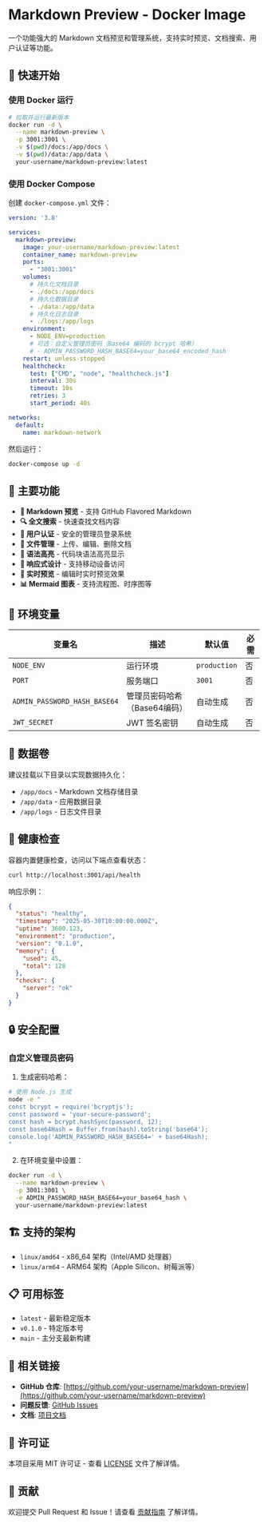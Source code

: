 # Markdown Preview - Docker Image

一个功能强大的 Markdown 文档预览和管理系统，支持实时预览、文档搜索、用户认证等功能。

## 🚀 快速开始

### 使用 Docker 运行

```bash
# 拉取并运行最新版本
docker run -d \
  --name markdown-preview \
  -p 3001:3001 \
  -v $(pwd)/docs:/app/docs \
  -v $(pwd)/data:/app/data \
  your-username/markdown-preview:latest
```

### 使用 Docker Compose

创建 `docker-compose.yml` 文件：

```yaml
version: '3.8'

services:
  markdown-preview:
    image: your-username/markdown-preview:latest
    container_name: markdown-preview
    ports:
      - "3001:3001"
    volumes:
      # 持久化文档目录
      - ./docs:/app/docs
      # 持久化数据目录
      - ./data:/app/data
      # 持久化日志目录
      - ./logs:/app/logs
    environment:
      - NODE_ENV=production
      # 可选：自定义管理员密码（Base64 编码的 bcrypt 哈希）
      # - ADMIN_PASSWORD_HASH_BASE64=your_base64_encoded_hash
    restart: unless-stopped
    healthcheck:
      test: ["CMD", "node", "healthcheck.js"]
      interval: 30s
      timeout: 10s
      retries: 3
      start_period: 40s

networks:
  default:
    name: markdown-network
```

然后运行：

```bash
docker-compose up -d
```

## 🌟 主要功能

- **📝 Markdown 预览** - 支持 GitHub Flavored Markdown
- **🔍 全文搜索** - 快速查找文档内容
- **🔐 用户认证** - 安全的管理员登录系统
- **📁 文件管理** - 上传、编辑、删除文档
- **🎨 语法高亮** - 代码块语法高亮显示
- **📱 响应式设计** - 支持移动设备访问
- **🔄 实时预览** - 编辑时实时预览效果
- **📊 Mermaid 图表** - 支持流程图、时序图等

## 🔧 环境变量

| 变量名 | 描述 | 默认值 | 必需 |
|--------|------|--------|------|
| `NODE_ENV` | 运行环境 | `production` | 否 |
| `PORT` | 服务端口 | `3001` | 否 |
| `ADMIN_PASSWORD_HASH_BASE64` | 管理员密码哈希（Base64编码） | 自动生成 | 否 |
| `JWT_SECRET` | JWT 签名密钥 | 自动生成 | 否 |

## 📂 数据卷

建议挂载以下目录以实现数据持久化：

- `/app/docs` - Markdown 文档存储目录
- `/app/data` - 应用数据目录
- `/app/logs` - 日志文件目录

## 🏥 健康检查

容器内置健康检查，访问以下端点查看状态：

```bash
curl http://localhost:3001/api/health
```

响应示例：

```json
{
  "status": "healthy",
  "timestamp": "2025-05-30T10:00:00.000Z",
  "uptime": 3600.123,
  "environment": "production",
  "version": "0.1.0",
  "memory": {
    "used": 45,
    "total": 128
  },
  "checks": {
    "server": "ok"
  }
}
```

## 🔒 安全配置

### 自定义管理员密码

1. 生成密码哈希：

```bash
# 使用 Node.js 生成
node -e "
const bcrypt = require('bcryptjs');
const password = 'your-secure-password';
const hash = bcrypt.hashSync(password, 12);
const base64Hash = Buffer.from(hash).toString('base64');
console.log('ADMIN_PASSWORD_HASH_BASE64=' + base64Hash);
"
```

2. 在环境变量中设置：

```bash
docker run -d \
  --name markdown-preview \
  -p 3001:3001 \
  -e ADMIN_PASSWORD_HASH_BASE64=your_base64_hash \
  your-username/markdown-preview:latest
```

## 🏗️ 支持的架构

- `linux/amd64` - x86_64 架构（Intel/AMD 处理器）
- `linux/arm64` - ARM64 架构（Apple Silicon、树莓派等）

## 📋 可用标签

- `latest` - 最新稳定版本
- `v0.1.0` - 特定版本号
- `main` - 主分支最新构建

## 🔗 相关链接

- **GitHub 仓库**: [https://github.com/your-username/markdown-preview](https://github.com/your-username/markdown-preview)
- **问题反馈**: [GitHub Issues](https://github.com/your-username/markdown-preview/issues)
- **文档**: [项目文档](https://github.com/your-username/markdown-preview#readme)

## 📄 许可证

本项目采用 MIT 许可证 - 查看 [LICENSE](https://github.com/your-username/markdown-preview/blob/main/LICENSE) 文件了解详情。

## 🤝 贡献

欢迎提交 Pull Request 和 Issue！请查看 [贡献指南](https://github.com/your-username/markdown-preview/blob/main/CONTRIBUTING.md) 了解详情。
